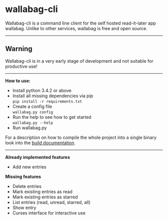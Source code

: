 wallabag-cli
==========
Wallabag-cli is a command line client for the self hosted read-it-later app wallabag.
Unlike to other services, wallabag is free and open source.

---
Warning
------

Wallabag-cli is in a very early stage of development and not suitable for productive use!

------

**How to use:**
- Install python 3.4.2 or above
- Install all missing dependencies via pip  
  `pip install -r requirements.txt`
- Create a config file  
  `wallabag.py config`
- Run the help to see how to get started  
  `wallabag.py --help`
- Run wallabag.py

For a description on how to compile the whole project into a single binary look into the [build documentation](docs/build.md).


------

**Already implemented features**

- Add new entries

**Missing features**

- Delete entries
- Mark existing entries as read
- Mark existing entries as starred
- List entries (read, unread, starred, all)
- Show entry
- Curses interface for interactive use
